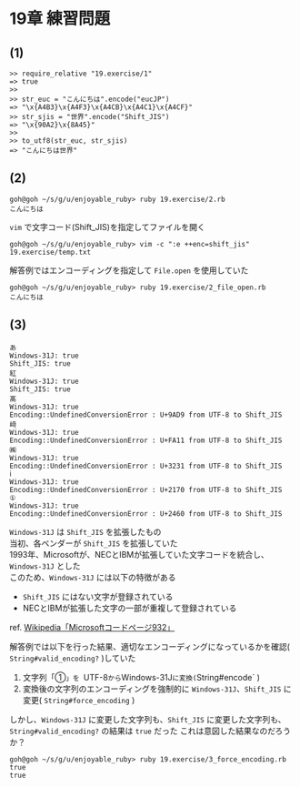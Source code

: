 # 19章 練習問題

## (1)

```
>> require_relative "19.exercise/1"
=> true
>> 
>> str_euc = "こんにちは".encode("eucJP")
=> "\x{A4B3}\x{A4F3}\x{A4CB}\x{A4C1}\x{A4CF}"
>> str_sjis = "世界".encode("Shift_JIS")
=> "\x{90A2}\x{8A45}"
>> 
>> to_utf8(str_euc, str_sjis)
=> "こんにちは世界"
```

## (2)

```
goh@goh ~/s/g/u/enjoyable_ruby> ruby 19.exercise/2.rb
こんにちは
```

`vim` で文字コード(Shift_JIS)を指定してファイルを開く

```
goh@goh ~/s/g/u/enjoyable_ruby> vim -c ":e ++enc=shift_jis" 19.exercise/temp.txt
```

解答例ではエンコーディングを指定して `File.open` を使用していた

```
goh@goh ~/s/g/u/enjoyable_ruby> ruby 19.exercise/2_file_open.rb
こんにちは
```

## (3)

```
あ
Windows-31J: true
Shift_JIS: true
紅
Windows-31J: true
Shift_JIS: true
髙
Windows-31J: true
Encoding::UndefinedConversionError : U+9AD9 from UTF-8 to Shift_JIS
﨑
Windows-31J: true
Encoding::UndefinedConversionError : U+FA11 from UTF-8 to Shift_JIS
㈱
Windows-31J: true
Encoding::UndefinedConversionError : U+3231 from UTF-8 to Shift_JIS
ⅰ
Windows-31J: true
Encoding::UndefinedConversionError : U+2170 from UTF-8 to Shift_JIS
①
Windows-31J: true
Encoding::UndefinedConversionError : U+2460 from UTF-8 to Shift_JIS
```

`Windows-31J` は `Shift_JIS` を拡張したもの  
当初、各ベンダーが `Shift_JIS` を拡張していた  
1993年、Microsoftが、NECとIBMが拡張していた文字コードを統合し、 `Windows-31J` とした  
このため、`Windows-31J` には以下の特徴がある

- `Shift_JIS` にはない文字が登録されている
- NECとIBMが拡張した文字の一部が重複して登録されている

ref. [Wikipedia「Microsoftコードページ932」](https://ja.wikipedia.org/wiki/Microsoft%E3%82%B3%E3%83%BC%E3%83%89%E3%83%9A%E3%83%BC%E3%82%B8932)

解答例では以下を行った結果、適切なエンコーディングになっているかを確認( `String#valid_encoding?` )していた

1. 文字列「①`」を `UTF-8` から `Windows-31J` に変換( `String#encode` )
2. 変換後の文字列のエンコーディングを強制的に `Windows-31J`、`Shift_JIS` に変更( `String#force_encoding` )

しかし、`Windows-31J` に変更した文字列も、`Shift_JIS` に変更した文字列も、`String#valid_encoding?` の結果は `true` だった
これは意図した結果なのだろうか？

```
goh@goh ~/s/g/u/enjoyable_ruby> ruby 19.exercise/3_force_encoding.rb
true
true
```

